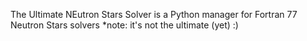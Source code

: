 The Ultimate NEutron Stars Solver is a Python manager for Fortran 77 Neutron Stars solvers *note: it's not the ultimate (yet) :)
